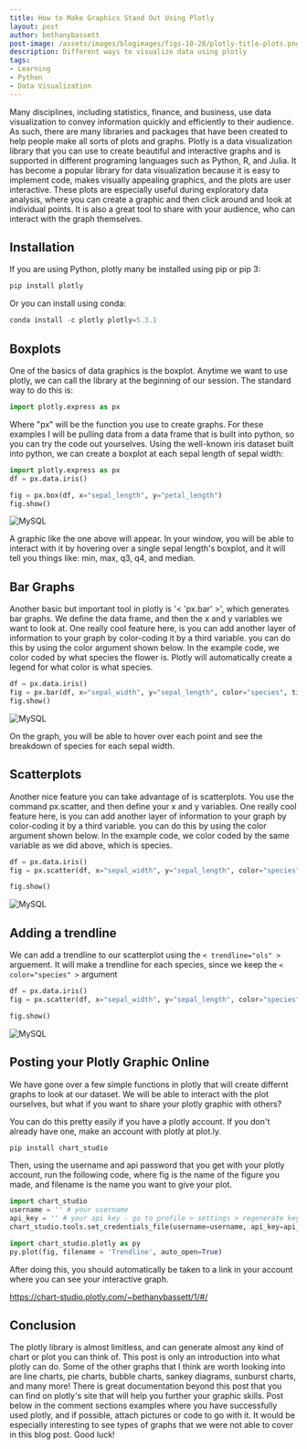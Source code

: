 ```yaml
---
title: How to Make Graphics Stand Out Using Plotly
layout: post
author: bethanybassett
post-image: /assets/images/blogimages/figs-10-28/plotly-title-plots.png
description: Different ways to visualize data using plotly
tags:
- Learning
- Python
- Data Visualization
---
```


Many disciplines, including statistics, finance, and business, use data visualization to convey information quickly and efficiently to their audience. As such, there are many libraries and packages that have been created to help people make all sorts of plots and graphs. Plotly is a data visualization library that you can use to create beautiful and interactive graphs and is supported in different programing languages such as Python, R, and Julia. It has become a popular library for data visualization because it is easy to implement code, makes visually appealing graphics, and the plots are user interactive. These plots are especially useful during exploratory data analysis, where you can create a graphic and then click around and look at individual points. It is also a great tool to share with your audience, who can interact with the graph themselves.

## Installation 

If you are using Python, plotly many be installed using pip or pip 3:

```python
pip install plotly
```

Or you can install using conda:

```python
conda install -c plotly plotly=5.3.1
```

## Boxplots

One of the basics of data graphics is the boxplot. Anytime we want to use plotly, we can call the library at the beginning of our session. The standard way to do this is:


```python
import plotly.express as px
```

Where "px" will be the function you use to create graphs. For these examples I will be pulling data from a data frame that is built into python, so you can try the code out yourselves.  Using the well-known iris dataset built into python, we can create a boxplot at each sepal length of sepal width:

```python
import plotly.express as px
df = px.data.iris()

fig = px.box(df, x="sepal_length", y="petal_length")
fig.show()
```

![MySQL](/assets/images/blogimages/figs-10-28/newplot.png)

A graphic like the one above will appear. In your window, you will be able to interact with it by hovering over a single sepal length's boxplot, and it will tell you things like: min, max, q3, q4, and median.

## Bar Graphs

Another basic but important tool in plotly is '< 'px.bar' >', which generates bar graphs. We define the data frame, and then the x and y variables we want to look at. One really cool feature here, is you can add another layer of information to your graph by color-coding it by a third variable. you can do this by using the color argument shown below. In the example code, we color coded by what species the flower is. Plotly will automatically create a legend for what color is what species.

```python
df = px.data.iris()
fig = px.bar(df, x="sepal_width", y="sepal_length", color="species", title="Bar Graph")
fig.show()
```


![MySQL](/assets/images/blogimages/figs-10-28/Bar.png)

On the graph, you will be able to hover over each point and see the breakdown of species for each sepal width. 

## Scatterplots

Another nice feature you can take advantage of is scatterplots. You use the command px.scatter, and then define your x and y variables. One really cool feature here, is you can add another layer of information to your graph by color-coding it by a third variable. you can do this by using the color argument shown below. In the example code, we color coded by the same variable as we did above, which is species.

```python
df = px.data.iris()
fig = px.scatter(df, x="sepal_width", y="sepal_length", color="species", title="A Plotly Express Figure")

fig.show()
```
![MySQL](/assets/images/blogimages/figs-10-28/Scatter.png)

## Adding a trendline
We can add a trendline to our scatterplot using the `< trendline="ols" >` arguement. It will make a trendline for each species, since we keep the `< color="species" >` argument

```python
df = px.data.iris()
fig = px.scatter(df, x="sepal_width", y="sepal_length", color="species", trendline="ols",title="A Plotly Express Figure")

fig.show()
```
![MySQL](/assets/images/blogimages/figs-10-28/trendline.png)

## Posting your Plotly Graphic Online

We have gone over a few simple functions in plotly that will create differnt graphs to look at our dataset. We will be able to interact with the plot ourselves, but what if you want to share your plotly graphic with others?

You can do this pretty easily if you have a plotly account. If you don't already have one, make an account with plotly at plot.ly. 

```python
pip install chart_studio
```

Then, using the username and api password that you get with your plotly account, run the following code, where fig is the name of the figure you made, and filename is the name you want to give your plot. 


```python
import chart_studio
username = '' # your username
api_key = '' # your api key - go to profile > settings > regenerate key
chart_studio.tools.set_credentials_file(username=username, api_key=api_key)

import chart_studio.plotly as py
py.plot(fig, filename = 'Trendline', auto_open=True)
```

After doing this, you should automatically be taken to a link in your account where you can see your interactive graph. 

https://chart-studio.plotly.com/~bethanybassett/1/#/


## Conclusion

The plotly library is almost limitless, and can generate almost any kind of chart or plot you can think of. This post is only an introduction into what plotly can do. Some of the other graphs that I think are worth looking into are line charts, pie charts, bubble charts, sankey diagrams, sunburst charts, and many more! There is great documentation beyond this post that you can find on plotly's site that will help you further your graphic skills. Post below in the comment sections examples where you have successfully used plotly, and if possible, attach pictures or code to go with it. It would be especially interesting to see types of graphs that we were not able to cover in this blog post. Good luck!
